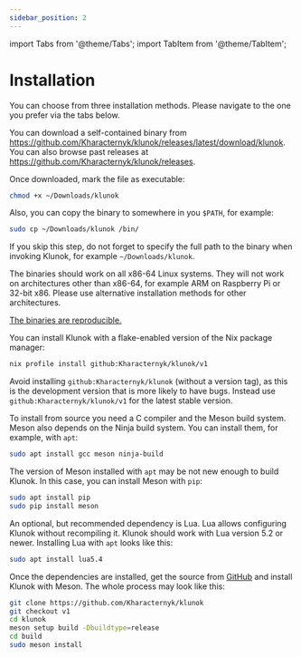 ```yaml
---
sidebar_position: 2
---
```


import Tabs from '@theme/Tabs';
import TabItem from '@theme/TabItem';

# Installation

You can choose from three installation methods.
Please navigate to the one you prefer via the tabs below.

<Tabs queryString="method">
  <TabItem value="binary" label="Static binary">

You can download a self-contained binary from
<https://github.com/Kharacternyk/klunok/releases/latest/download/klunok>.
You can also browse past releases at
<https://github.com/Kharacternyk/klunok/releases>.

Once downloaded, mark the file as executable:

```bash
chmod +x ~/Downloads/klunok
```

Also, you can copy the binary to somewhere in you `$PATH`, for example:

```bash
sudo cp ~/Downloads/klunok /bin/
```

If you skip this step,
do not forget to specify the full path to the binary when invoking Klunok, for example
`~/Downloads/klunok`.

The binaries should work on all x86-64 Linux systems.
They will not work on architectures other than x86-64,
for example ARM on Raspberry Pi or 32-bit x86.
Please use alternative installation methods for other architectures.

[The binaries are reproducible.](./security.md#static-binary-reproducibility)

  </TabItem>

  <TabItem value="nix" label="Nix flake">

You can install Klunok with a flake-enabled version of the Nix package manager:

```bash
nix profile install github:Kharacternyk/klunok/v1
```

Avoid installing `github:Kharacternyk/klunok` (without a version tag),
as this is the development version that is more likely to have bugs.
Instead use `github:Kharacternyk/klunok/v1` for the latest stable version.

  </TabItem>
  <TabItem value="source" label="From source">

To install from source you need a C compiler and the Meson build system.
Meson also depends on the Ninja build system.
You can install them, for example, with `apt`:

```bash
sudo apt install gcc meson ninja-build
```

The version of Meson installed with `apt` may be not new enough to build Klunok.
In this case, you can install Meson with `pip`:

```bash
sudo apt install pip
sudo pip install meson
```

An optional, but recommended dependency is Lua.
Lua allows configuring Klunok without recompiling it.
Klunok should work with Lua version 5.2 or newer.
Installing Lua with `apt` looks like this:

```bash
sudo apt install lua5.4
```

Once the dependencies are installed, get the source from
[GitHub](https://github.com/Kharacternyk/klunok) and install Klunok with Meson.
The whole process may look like this:

```bash
git clone https://github.com/Kharacternyk/klunok
git checkout v1
cd klunok
meson setup build -Dbuildtype=release
cd build
sudo meson install
```

  </TabItem>
</Tabs>
